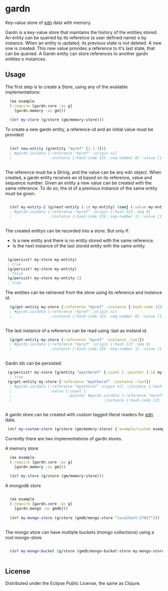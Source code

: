 # gardn

Key-value store of [edn](https://github.com/edn-format/edn) data with memory.

Gardn is a key-value store that maintains the history of the entities stored.
An entity can be queried by its reference (a user defined name) o by instance.
When an entity is updated, its previous state is not deleted. A new one is created. 
This new value provides a reference to it's last state, that can be queried.
A Gardn entity can store references to another gardn entities o instances.

## Usage

The first step is to create a Store, using any of the available implementations:

```clojure
  (ns example
  (:require [gardn.core :as g]
    [gardn.memory :as gm]))
  
  (def my-store (g/store (gm/memory-store)))
```
To create a new gardn entity, a reference-id and an initial value must be provided

```clojure
  
  (def new-entity (g/entity "myref" [1 2 3]))
  ; #gardn.io/data {:reference "myref" :origin nil 
  ;                 :instance {:hash-code 123 :seq-number 0} :value [1 2 3]}
  
```
The reference must be a String, and the value can be any edn object.
When created, a gardn entity receives an id based on its reference, value and sequence number.
Given an entity a new value can be created with the same reference. 
To do so, the id of a previous instance of the same entity must be given.

```clojure
  
  (def my-entity-2 (g/next-entity (:id my-entity) (conj (:value my-entity) 4)))
  ; #gardn.io/data {:reference "myref" :origin {:hash 123 :seq 0} 
  ;                 :instance {:hash-code 234 :seq-number 1} :value [1 2 3 4]}
  
```
The created entitys can be recorded into a store. But only if:

* Is a new entity and there is no entity stored with the same reference.
* Is the next instance of the last stored entity with the same entity.

```clojure
  
 (g/persist! my-store my-entity) 
 ; true
 (g/persist! my-store my-entity) 
 ; false
 (g/persist! my-store my-entity-2) 
 ; true
```
The entities can be retrieved from the store using its reference and instance id.

```clojure
  (g/get-entity my-store {:reference "myref" :instance {:hash-code 123 :seq 0}})
  ; #gardn.io/data {:reference "myref" :origin nil 
  ;                 :instance {:hash-code 123 :seq-number 0} :value [1 2 3]}
  
```
The last instance of a reference can be read using :last as instand id.

```clojure
  (g/get-entity my-store {:reference "myref" :instance :last})
  ; #gardn.io/data {:reference "myref" :origin {:hash 123 :seq 0} 
  ;                 :instance {:hash-code 234 :seq-number 1} :value [1 2 3 4]}
  
```
Gardn ids can be persisted:

```clojure
 (g/persist! my-store (g/entity "myotheref" {:count 1 :pointer (:id my-entity-2)})) 
  ; true
 (g/get-entity my-store {:reference "myotheref" :instance :last})
  ; #gardn.io/data {:reference "myotheref" origin nil :instance {:hash-code 444 :seq-number 0}
  ;                 :value {:count 1 
  ;                         :pointer #gardn.io/data {:reference "myref" 
  ;                                         :instance {:hash-code 123 :seq-number 0}}}}
  
```
A gardn store can be created with custom tagged literal readers for [edn](https://github.com/edn-format/edn) data.

```clojure
 (def my-custom-store (g/store (gm/memory-store) {'example/custom example/custom-reader}))
```
Currently there are two implementations of gardn stores.

A memory store

```clojure
  (ns example
  (:require [gardn.core :as g]
    [gardn.memory :as gm]))
  
  (def my-store (g/store (gm/memory-store)))
```
A mongodb store

```clojure

  (ns example
  (:require [gardn.core :as g]
    [gardn.mongo :as gmdb]))
  
  (def my-mongo-store (g/store (gmdb/mongo-store "localhost:27017")))
  
```
The mongo store can have multiple buckets (mongo collections) using a root mongo-store.

```clojure

  (def my-mongo-bucket (g/store (gmdb/mongo-bucket-store my-mongo-store "mybucket")))
  
```

## License

Distributed under the Eclipse Public License, the same as Clojure.
